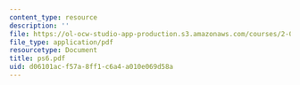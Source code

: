 ```yaml
---
content_type: resource
description: ''
file: https://ol-ocw-studio-app-production.s3.amazonaws.com/courses/2-068-computational-ocean-acoustics-13-853-spring-2003/d06101acf57a8ff1c6a4a010e069d58a_ps6.pdf
file_type: application/pdf
resourcetype: Document
title: ps6.pdf
uid: d06101ac-f57a-8ff1-c6a4-a010e069d58a
---
```

